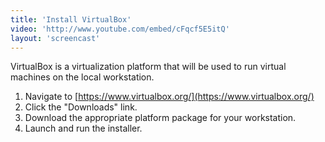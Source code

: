 ```yaml
---
title: 'Install VirtualBox'
video: 'http://www.youtube.com/embed/cFqcf5E5itQ'
layout: 'screencast'
---
```


VirtualBox is a virtualization platform that will be used to run virtual machines on the local workstation.

1. Navigate to [https://www.virtualbox.org/](https://www.virtualbox.org/)
2. Click the "Downloads" link.
3. Download the appropriate platform package for your workstation.
4. Launch and run the installer.
